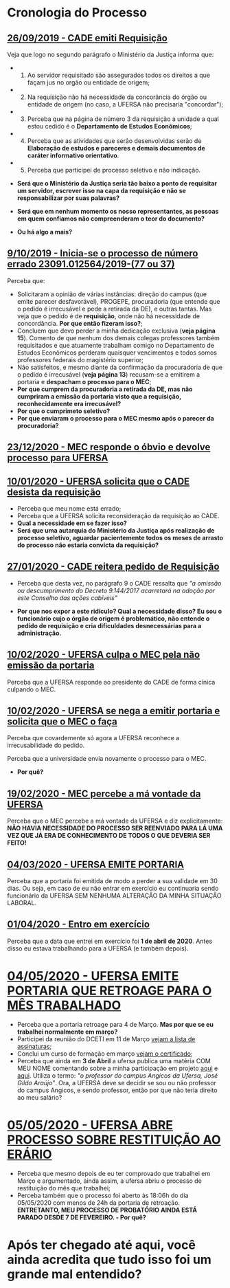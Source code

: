 # Cronologia do Processo


## [26/09/2019 - CADE emiti Requisição](https://github.com/zegildo/processo_ufersa/blob/master/26-Setembro-2019-Requisicao/Oficio%20-%20requisic%CC%A7a%CC%83o%20CADE.pdf)

Veja que logo no segundo parágrafo o Ministério da Justiça informa que: 
- 1) Ao servidor requisitado são assegurados todos os direitos a que façam jus no orgão ou entidade de origem; 
- 2) Na requisição não há necessidade da concorância do órgão ou entidade de origem (no caso, a UFERSA não precisaria "concordar"); 
- 3) Perceba que na página de número 3 da requisição a unidade a qual estou cedido é o **Departamento de Estudos Econômicos**; 
- 4) Perceba que as atividades que serão desenvolvidas serão de **Elaboração de estudos e pareceres e demais documentos de caráter informativo orientativo**.
- 5) Perceba que participei de processo seletivo e não indicação.

- **Será que o Ministério da Justiça seria tão baixo a ponto de requisitar um servidor, escrever isso na capa da requisição e não se responsabilizar por suas palavras?**
- **Será que em nenhum momento os nosso representantes, as pessoas em quem confiamos não compreenderam o teor do documento?**
- **Ou há algo a mais?**

## [9/10/2019 - Inicia-se o processo de número errado 23091.012564/2019-(77 ou 37)](https://github.com/zegildo/processo_ufersa/blob/master/9-Outubro-2019-Processo/PROC%20ADM%20JOS%C3%89%20GILDO.%20REQUISI%C3%87%C3%83O.%20CADE.pdf)


Perceba que:

- Solicitaram a opinião de várias instâncias: direção do campus (que emite parecer desfavorável), PROGEPE, procuradoria (que entende que o pedido é irrecusável e pede a retirada da DE), e outras tantas. Mas veja que o pedido é de **requisição**, onde não há necessidade de concordância. **Por que então fizeram isso?**;
- Concluem que devo perder a minha dedicação exclusiva (**veja página 15**). Comento de que nenhum dos demais colegas professores também requisitados e que atuamente trabalham comigo no Departamento de Estudos Econômicos perderam quaisquer vencimentos e todos somos professores federais do magistério superior;
- Não satisfeitos, e mesmo diante da confirmação da procuradoria de que o pedido é irrecusável (**veja página 13**) recusam-se a emitirem a portaria e  **despacham o processo para o MEC**; 
- **Por que cumprem da procuradoria a retirada da DE, mas não cumpriram a emissão da portaria visto que a requisição, reconhecidamente era irrecusável?**
 - **Por que o cumprimeto seletivo?**
- **Por que enviaram o processo para o MEC mesmo após o parecer da procuradoria?**

## [23/12/2020 - MEC responde o óbvio e devolve processo para UFERSA](https://github.com/zegildo/processo_ufersa/blob/master/23-Dezembro-2019-MEC-responde/SEI_MEC%20-%201845999%20-%20Despacho%20(Requisi%C3%A7%C3%A3o%20Jos%C3%A9%20Gildo).pdf)

## [10/01/2020 - UFERSA solicita que o CADE desista da requisição](https://github.com/zegildo/processo_ufersa/blob/master/10-Janeiro-2020-Ufersa-Solicita-Desist%C3%AAncia-da-Requisi%C3%A7%C3%A3o/E-mail%20de%20UFERSA%20-%20SIPAC%20-%20Informativo%20Processo%20n%C2%BA%2023091.012564_2019-77.pdf)

- Perceba que meu nome está errado;
- Perceba que a UFERSA solicita reconsideração da requisição ao CADE.
- **Qual a necessidade em se fazer isso?**
- **Será que uma autarquia do Ministério da Justiça após realização de processo seletivo, aguardar pacientemente todos os meses de arrasto do processo não estaria convicta da requisição?**


## [27/01/2020 - CADE reitera pedido de Requisição](https://github.com/zegildo/processo_ufersa/blob/master/27-Janeiro-2020-CADE-reitera-pedido-de-Requisi%C3%A7%C3%A3o/SEI_CADE%20-%200710993%20-%20Jose%20Gildo.pdf)
- Perceba que desta vez, no parágrafo 9 o CADE ressalta que *"a omissão ou descumprimento do Decreto 9.144/2017 acarretará na adoção por este Conselho das ações cabíveis"*

- **Por que nos expor a este ridículo? Qual a necessidade disso? Eu sou o funcionário cujo o órgão de origem é problemático, não entende o pedido de requisição e cria dificuldades desnecessárias para a administração.**

## [10/02/2020 - UFERSA culpa o MEC pela não emissão da portaria](https://github.com/zegildo/processo_ufersa/blob/master/10-Fevereiro-UFERSA-culpa-o-MEC/Oficio%20n%C2%BA%2035-2020%20(Requisi%C3%A7%C3%A3o%20Jos%C3%A9%20Gildo).pdf)
Perceba que a UFERSA responde ao presidente do CADE de forma cínica culpando o MEC.

## [10/02/2020 - UFERSA se nega a emitir portaria e solicita que o MEC o faça](https://github.com/zegildo/processo_ufersa/blob/master/10-Fevereiro-UFERSA-solicita-portaria-MEC/Of%C3%ADcio%20n.%C2%BA%20050-2020-GR-UFERSA.pdf)
Perceba que covardemente só agora a UFERSA reconhece a irrecusabilidade do pedido.

Perceba que a universidade envia novamente o processo para o MEC.
- **Por quê?**

## [19/02/2020 - MEC percebe a má vontade da UFERSA](https://github.com/zegildo/processo_ufersa/blob/master/10-Fevereiro-UFERSA-reconhece-que-o-pedido-%C3%A9-uma-Requisi%C3%A7%C3%A3o/Of%C3%ADcio%20n.%C2%BA%20050-2020-GR-UFERSA.pdf)
Perceba que o MEC percebe a má vontade da UFERSA e diz explicitamente: **NÃO HAVIA NECESSIDADE DO PROCESSO SER REENVIADO PARA LÁ UMA VEZ QUE JÁ ERA DE CONHECIMENTO DE TODOS O QUE DEVERIA SER FEITO!**

## [04/03/2020 - UFERSA EMITE PORTARIA](https://github.com/zegildo/processo_ufersa/blob/master/4-Mar%C3%A7o-2020-UFERSA-emite-portaria/Portaria%20n%C2%BA%200191%20de%2002%20de%20mar%C3%A7o%20de%202020.pdf)

Perceba que a portaria foi emitida de modo a perder a sua validade em 30 dias. Ou seja, em caso de eu não entrar em exercício eu continuaria sendo funcionário da UFERSA SEM NENHUMA ALTERAÇÃO DA MINHA SITUAÇÃO LABORAL.

## [01/04/2020 - Entro em exercício](https://github.com/zegildo/processo_ufersa/blob/master/1-Abril-2020-Entro-em-Exerc%C3%ADcio/SEI_CADE%20-%200737946%20-%20Termo.pdf)
Perceba que a data que entrei em exercício foi **1 de abril de 2020**. Antes disso eu estava trabalhando para a UFERSA (e também depois).

# [04/05/2020 - UFERSA EMITE PORTARIA QUE RETROAGE PARA O MÊS TRABALHADO](https://github.com/zegildo/processo_ufersa/blob/master/4-Maio-2020-Retroa%C3%A7%C3%A3o-da-DE-para-Mar%C3%A7o/Port_293.pdf)

- Perceba que a portaria retroage para 4 de Março. **Mas por que se eu trabalhei normalmente em março?**
- Participei da reunião do DCETI em 11 de Março [vejam a lista de assinaturas](https://github.com/zegildo/processo_ufersa/blob/master/11-Mar%C3%A7o-2020-ListaDeFrequencia/Frequ%C3%AAncia%20da%20Assembleia%2011.03.2020.pdf);
- Conclui um curso de formação em março [vejam o certificado](https://github.com/zegildo/processo_ufersa/blob/master/2-Mar%C3%A7o-Certificado-Curso/CERTIFICADO_PROEC_124559.pdf);
- Perceba que ainda em **3 de Abril** a ufersa publica uma matéria COM MEU NOME comentando sobre a minha participação em projeto [aqui](https://assecom.ufersa.edu.br/2020/04/03/ufersa-e-prefeitura-de-mossoro-firmam-parceria-que-possibilita-monitoramento-de-vacina-em-ubs/) e [aqui](https://assecom.ufersa.edu.br/2020/04/23/ufersa-entrega-face-shields-para-secretaria-de-saude-de-angicos-e-hospital-de-afonso-bezerra-e-campus-recebe-autorizacao-para-producao-de-alcool-gel-e-liquido/). Utiliza o termo: *"o professor do campus Angicos da Ufersa, José Gildo Araújo"*. Ora, a UFERSA deve se decidir se sou ou não professor do campus Angicos, e sendo professor, então por que não teria direito ao meu salário?



# [05/05/2020 - UFERSA ABRE PROCESSO SOBRE RESTITUIÇÃO AO ERÁRIO](https://github.com/zegildo/processo_ufersa/blob/master/5-Maio-2020-AberturaDeProcesso/AberturaDeProcesso_ReposicaoAoErario23091.003998_2020-11.pdf)
- Perceba que mesmo depois de eu ter comprovado que trabalhei em Março e argumentado, ainda assim, a ufersa abriu o processo de restituição do mês que trabalhei;
- Perceba também que o processo foi aberto às 18:06h do dia 05/05/2020 com menos de 24h da portaria de retroação. **ENTRETANTO, MEU PROCESSO DE PROBATÓRIO AINDA ESTÁ PARADO DESDE 7 DE FEVEREIRO. - Por quê?**

# Após ter chegado até aqui, você ainda acredita que tudo isso foi um grande mal entendido?






